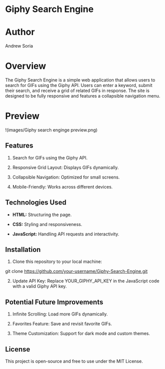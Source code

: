 # Giphy Search Engine

# Author
Andrew Soria

# Overview

The Giphy Search Engine is a simple web application that allows users to search for GIFs using the Giphy API. Users can enter a keyword, submit their search, and receive a grid of related GIFs in response. The site is designed to be fully responsive and features a collapsible navigation menu.

# Preview

!(images/Giphy search enginge preview.png)

## Features

1. Search for GIFs using the Giphy API.

2. Responsive Grid Layout: Displays GIFs dynamically.

3. Collapsible Navigation: Optimized for small screens.

4. Mobile-Friendly: Works across different devices.

## Technologies Used

- **HTML:** Structuring the page.

- **CSS:** Styling and responsiveness.

- **JavaScript:** Handling API requests and interactivity.

## Installation

1. Clone this repository to your local machine:

git clone https://github.com/your-username/Giphy-Search-Engine.git

2. Update API Key: Replace YOUR_GIPHY_API_KEY in the JavaScript code with a valid Giphy API key.

## Potential Future Improvements

1. Infinite Scrolling: Load more GIFs dynamically.

2. Favorites Feature: Save and revisit favorite GIFs.

3. Theme Customization: Support for dark mode and custom themes.

## License

This project is open-source and free to use under the MIT License.